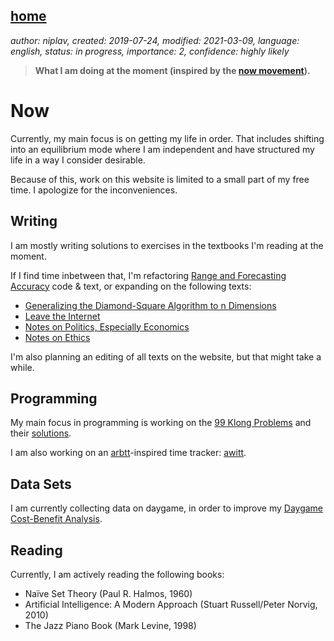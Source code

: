 [home](./index.md)
------------------

*author: niplav, created: 2019-07-24, modified: 2021-03-09, language: english, status: in progress, importance: 2, confidence: highly likely*

> __What I am doing at the moment (inspired by the
> [now movement](https://nownownow.com/about)).__

Now
===

Currently, my main focus is on getting my life in order. That includes
shifting into an equilibrium mode where I am independent and have
structured my life in a way I consider desirable.

Because of this, work on this website is limited to a small part of my
free time. I apologize for the inconveniences.

Writing
-------

I am mostly writing solutions to exercises in the textbooks I'm reading
at the moment.

If I find time inbetween that, I'm refactoring [Range and Forecasting
Accuracy](./range_and_forecasting_accuracy.md) code & text, or expanding
on the following texts:

* [Generalizing the Diamond-Square Algorithm to n Dimensions](./generalizing_diamond_square.html)
* [Leave the Internet](./leave_the_internet.html)
* [Notes on Politics, Especially Economics](./notes_on_politics_especially_economics.html)
* [Notes on Ethics](./notes_on_ethics.html)

I'm also planning an editing of all texts on the website, but that might
take a while.

Programming
-----------

My main focus in programming is working on the [99
Klong Problems](./99_klong_problems.html) and their
[solutions](./99_problems_klong_solution.html).

I am also working on an [arbtt](https://arbtt.nomeata.de/)-inspired time
tracker: [awitt](https://github.com/niplav/awitt).

Data Sets
---------

I am currently collecting data on daygame, in order to improve my
[Daygame Cost-Benefit Analysis](./daygame_cost_benefit.html).

Reading
-------

Currently, I am actively reading the following books:

* Naïve Set Theory (Paul R. Halmos, 1960)
* Artificial Intelligence: A Modern Approach (Stuart Russell/Peter Norvig, 2010)
* The Jazz Piano Book (Mark Levine, 1998)
